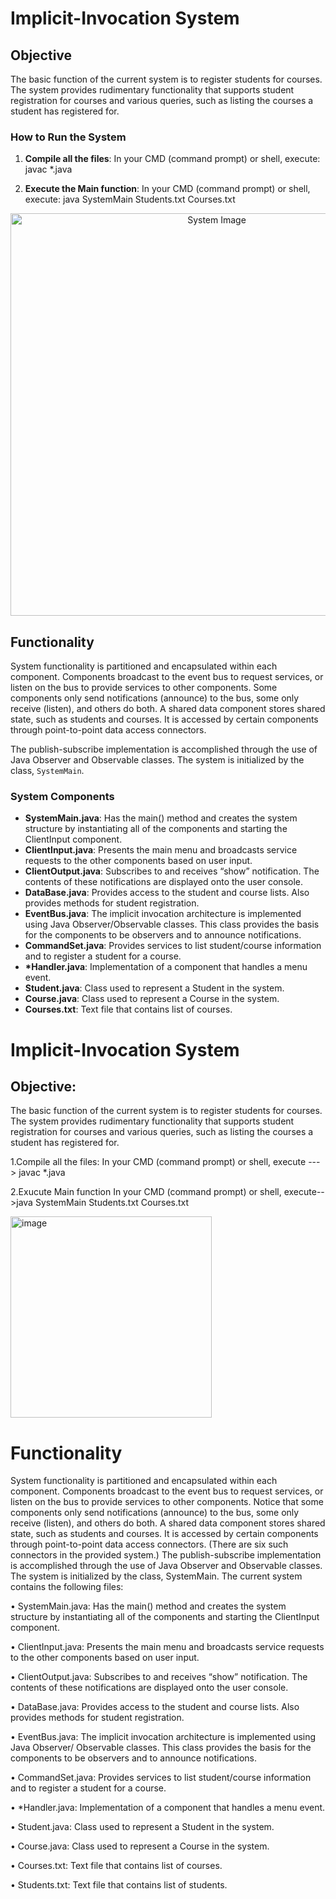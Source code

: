 # Implicit-Invocation System

## Objective
The basic function of the current system is to register students for courses. The system provides rudimentary functionality that supports student registration for courses and various queries, such as listing the courses a student has registered for.

### How to Run the System

1. **Compile all the files**: In your CMD (command prompt) or shell, execute:  javac *.java

2. **Execute the Main function**: In your CMD (command prompt) or shell, execute: java SystemMain Students.txt Courses.txt

   
<p align="center">
<img src="https://github.com/kevchen266/Software-Architechture-Project/assets/72414426/6ac00132-aedc-41b0-8ca9-9991071fbc90" alt="System Image" width="644">
</p>

## Functionality
System functionality is partitioned and encapsulated within each component. Components broadcast to the event bus to request services, or listen on the bus to provide services to other components. Some components only send notifications (announce) to the bus, some only receive (listen), and others do both. A shared data component stores shared state, such as students and courses. It is accessed by certain components through point-to-point data access connectors.

The publish-subscribe implementation is accomplished through the use of Java Observer and Observable classes. The system is initialized by the class, `SystemMain`.

### System Components
- **SystemMain.java**: Has the main() method and creates the system structure by instantiating all of the components and starting the ClientInput component.
- **ClientInput.java**: Presents the main menu and broadcasts service requests to the other components based on user input.
- **ClientOutput.java**: Subscribes to and receives “show” notification. The contents of these notifications are displayed onto the user console.
- **DataBase.java**: Provides access to the student and course lists. Also provides methods for student registration.
- **EventBus.java**: The implicit invocation architecture is implemented using Java Observer/Observable classes. This class provides the basis for the components to be observers and to announce notifications.
- **CommandSet.java**: Provides services to list student/course information and to register a student for a course.
- **\*Handler.java**: Implementation of a component that handles a menu event.
- **Student.java**: Class used to represent a Student in the system.
- **Course.java**: Class used to represent a Course in the system.
- **Courses.txt**: Text file that contains list of courses.






















# Implicit-Invocation System

## Objective:
The basic function of the current system is to register students for courses. The system provides 
rudimentary functionality that supports student registration for courses and various queries, such as 
listing the courses a student has registered for. 

1.Compile all the files: In your CMD (command prompt) or shell, execute ---> javac *.java

2.Exucute Main function In your CMD (command prompt) or shell, execute-->java SystemMain Students.txt Courses.txt

<img width="322" alt="image" src="https://github.com/kevchen266/Software-Architechture-Project/assets/72414426/6ac00132-aedc-41b0-8ca9-9991071fbc90">


# Functionality
System functionality is partitioned and encapsulated within each component. Components broadcast to 
the event bus to request services, or listen on the bus to provide services to other components. Notice 
that some components only send notifications (announce) to the bus, some only receive (listen), and 
others do both. A shared data component stores shared state, such as students and courses. It is 
accessed by certain components through point-to-point data access connectors. (There are six such 
connectors in the provided system.) 
The publish-subscribe implementation is accomplished through the use of Java Observer and Observable
classes. The system is initialized by the class, SystemMain. The current system contains the following 
files:

• SystemMain.java: Has the main() method and creates the system structure by instantiating all 
of the components and starting the ClientInput component. 

• ClientInput.java: Presents the main menu and broadcasts service requests to the other 
components based on user input. 

• ClientOutput.java: Subscribes to and receives “show” notification. The contents of these 
notifications are displayed onto the user console. 

• DataBase.java: Provides access to the student and course lists. Also provides methods for 
student registration. 

• EventBus.java: The implicit invocation architecture is implemented using Java Observer/ 
Observable classes. This class provides the basis for the components to be observers and to 
announce notifications. 

• CommandSet.java: Provides services to list student/course information and to register a 
student for a course. 

• *Handler.java: Implementation of a component that handles a menu event. 

• Student.java: Class used to represent a Student in the system. 

• Course.java: Class used to represent a Course in the system. 

• Courses.txt: Text file that contains list of courses. 

• Students.txt: Text file that contains list of students.



